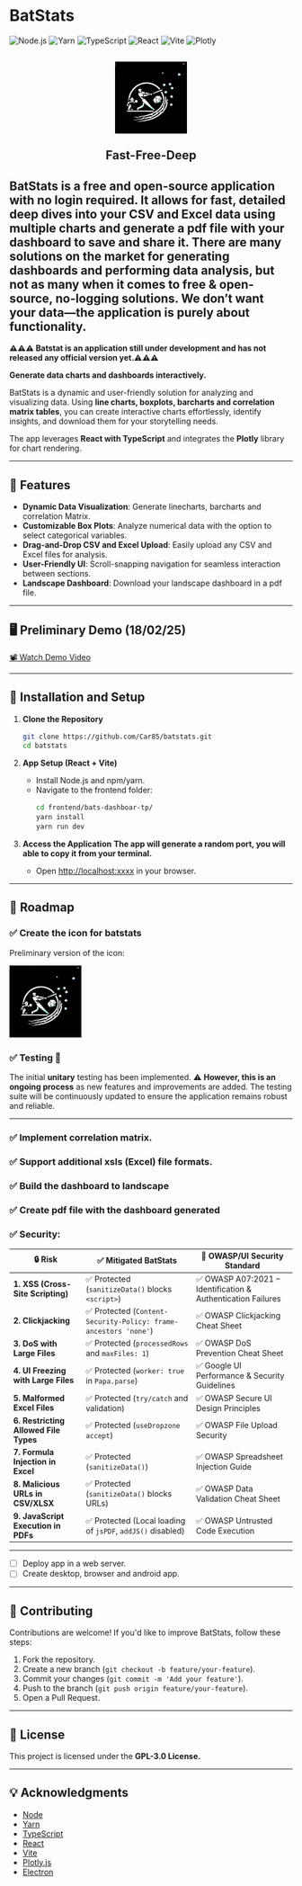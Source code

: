 # **BatStats**  

![Node.js](https://img.shields.io/badge/Node.js-23.6.0-green?style=flat-square&logo=node.js)
![Yarn](https://img.shields.io/badge/Yarn-1.22.22-blue?style=flat-square&logo=yarn)
![TypeScript](https://img.shields.io/badge/TypeScript-5.6.2-blue?style=flat-square&logo=typescript)
![React](https://img.shields.io/badge/React-19.0.0-blue?style=flat-square&logo=react)
![Vite](https://img.shields.io/badge/Vite-6.1.0-blue?style=flat-square&logo=vite)
![Plotly](https://img.shields.io/badge/Plotly-2.35.3-blue?style=flat-square&logo=plotly)



<h2 align="center" margin="15px">
  <img src="https://github.com/Car85/batstats/blob/2de8763c3dc1d413f101dd5ea7c467fd7c9fd58d/icon/icon_batstats.png" alt="Fast - Free - Deep">
   <p>Fast-Free-Deep</p>
</h2>



## BatStats is a free and open-source application with no login required. It allows for fast, detailed deep dives into your CSV and Excel data using multiple charts and generate a pdf file with your dashboard to save and share it. There are many solutions on the market for generating dashboards and performing data analysis, but not as many when it comes to free & open-source, no-logging solutions. We don’t want your data—the application is purely about functionality.

**⚠️⚠️⚠️ Batstat is an application still under development and has not released any official version yet.⚠️⚠️⚠️**


**Generate data charts and dashboards interactively.**  

BatStats is a dynamic and user-friendly solution for analyzing and visualizing data. Using **line charts, boxplots, barcharts and correlation matrix tables**, you can create interactive charts effortlessly, identify insights, and download them for your storytelling needs.  

The app leverages **React with TypeScript** and integrates the **Plotly** library for chart rendering.

---

## **🚀 Features**  

- **Dynamic Data Visualization**: Generate linecharts, barcharts and correlation Matrix.  
- **Customizable Box Plots**: Analyze numerical data with the option to select categorical variables.  
- **Drag-and-Drop CSV and Excel Upload**: Easily upload any CSV and Excel files for analysis.  
- **User-Friendly UI**: Scroll-snapping navigation for seamless interaction between sections.
- **Landscape Dashboard**: Download your landscape dashboard in a pdf file.

---

## **🖥️ Preliminary Demo (18/02/25)**  

[📽️ Watch Demo Video](https://github.com/user-attachments/assets/3a81dd63-b514-40d4-81c2-027616023b2d)

---

## **🔧 Installation and Setup**  

1. **Clone the Repository**  
   ```bash
   git clone https://github.com/Car85/batstats.git
   cd batstats
   ```

2. **App Setup (React + Vite)**  
   - Install Node.js and npm/yarn.  
   - Navigate to the frontend folder:  
     ```bash
     cd frontend/bats-dashboar-tp/
     yarn install
     yarn run dev
     ```

4. **Access the Application**
   **The app will generate a random port, you will able to copy it from your terminal.**
   - Open [http://localhost:xxxx](http://localhost:3000) in your browser.  

---

## **🚧 Roadmap**  

      
### ✅ **Create the icon for batstats**
      
   Preliminary version of the icon:

   ![batstats](https://github.com/Car85/batstats/blob/2de8763c3dc1d413f101dd5ea7c467fd7c9fd58d/icon/icon_batstats.png)
      
### ✅ **Testing** 🚧
The initial **unitary** testing has been implemented. ⚠️ **However, this is an ongoing process** as new features and improvements are added. The testing suite will be continuously updated to ensure the application remains robust and reliable.

---

### ✅ **Implement correlation matrix.**  
### ✅ **Support additional xsls (Excel) file formats.**
### ✅ **Build the dashboard to landscape**
### ✅ **Create pdf file with the dashboard generated**

### ✅ **Security:**


| 🔒 **Risk** | ✅ **Mitigated BatStats** | 📜 **OWASP/UI Security Standard** |
|------------|---------------------|----------------------|
| **1. XSS (Cross-Site Scripting)** | ✅ Protected (`sanitizeData()` blocks `<script>`) | ✅ OWASP A07:2021 – Identification & Authentication Failures |
| **2. Clickjacking** | ✅ Protected (`Content-Security-Policy: frame-ancestors 'none'`) | ✅ OWASP Clickjacking Cheat Sheet |
| **3. DoS with Large Files** | ✅ Protected (`processedRows` and `maxFiles: 1`) | ✅ OWASP DoS Prevention Cheat Sheet |
| **4. UI Freezing with Large Files** | ✅ Protected (`worker: true` in `Papa.parse`) | ✅ Google UI Performance & Security Guidelines|
| **5. Malformed Excel Files** | ✅ Protected (`try/catch` and validation) | ✅ OWASP Secure UI Design Principles|
| **6. Restricting Allowed File Types** | ✅ Protected (`useDropzone accept`) | ✅ OWASP File Upload Security|
| **7. Formula Injection in Excel** | ✅ Protected (`sanitizeData()`) | ✅ OWASP Spreadsheet Injection Guide|
| **8. Malicious URLs in CSV/XLSX** | ✅ Protected (`sanitizeData()` blocks URLs) | ✅ OWASP Data Validation Cheat Sheet|
| **9. JavaScript Execution in PDFs** | ✅ Protected (Local loading of `jsPDF`, `addJS()` disabled) | ✅ OWASP Untrusted Code Execution|

---


- [ ] Deploy app in a web server.
- [ ] Create desktop, browser and android app.

---

## **🤝 Contributing**  

Contributions are welcome! If you'd like to improve BatStats, follow these steps:  
1. Fork the repository.  
2. Create a new branch (`git checkout -b feature/your-feature`).  
3. Commit your changes (`git commit -m 'Add your feature'`).  
4. Push to the branch (`git push origin feature/your-feature`).  
5. Open a Pull Request.  

---

## **📜 License**  

This project is licensed under the **GPL-3.0 License.**

---

## **💡 Acknowledgments**  

- [Node](https://github.com/nodejs/node)
- [Yarn](https://github.com/yarnpkg/yarn)
- [TypeScript](https://github.com/Microsoft/TypeScript)
- [React](https://github.com/facebook/react)
- [Vite](https://github.com/vitejs/vite)
- [Plotly.js](https://github.com/plotly/plotly.js)
- [Electron](https://github.com/electron/electron)

